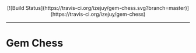 
<center>[![Build Status](https://travis-ci.org/izejuy/gem-chess.svg?branch=master)](https://travis-ci.org/izejuy/gem-chess)</center>

-------
# Gem Chess
